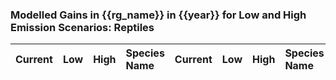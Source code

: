 

### Modelled Gains in {{rg_name}} in {{year}} for Low and High Emission Scenarios: Reptiles

| Current | Low | High | Species Name | Current | Low | High | Species Name |
|:-------:|:---:|:----:|:-------------|:-------:|:---:|:----:|:-------------|
